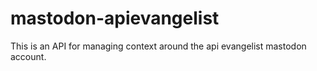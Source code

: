 # mastodon-apievangelist
This is an API for managing context around the api evangelist mastodon account.

